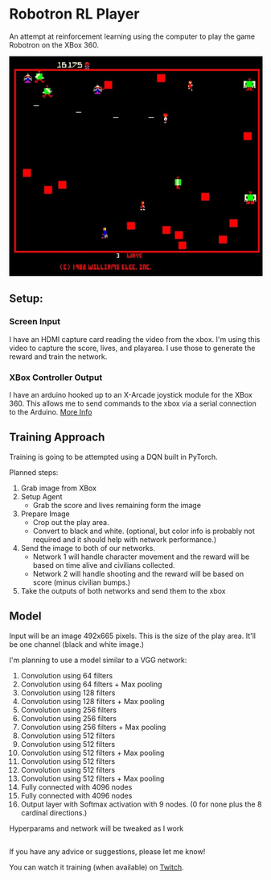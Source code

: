 # Robotron RL Player
An attempt at reinforcement learning using the computer to play the game Robotron on the XBox 360.

![](resources/images/example_screen.jpg)

## Setup:
### Screen Input
I have an HDMI capture card reading the video from the xbox.  I'm using this video to capture the score, lives, and playarea.  I use those to generate the reward and train the network.

### XBox Controller Output
I have an arduino hooked up to an X-Arcade joystick module for the XBox 360.  This allows me to send commands to the xbox via a serial connection to the Arduino.  [More Info](arduino/README.md)

## Training Approach
Training is going to be attempted using a DQN built in PyTorch.

Planned steps:
1. Grab image from XBox
2. Setup Agent
    - Grab the score and lives remaining form the image
3. Prepare Image
     - Crop out the play area.
     - Convert to black and white.  (optional, but color info is probably not required and it should help with network performance.)
4. Send the image to both of our networks.
    - Network 1 will handle character movement and the reward will be based on time alive and civilians collected.
    - Network 2 will handle shooting and the reward will be based on score (minus civilian bumps.)
5. Take the outputs of both networks and send them to the xbox

## Model
Input will be an image 492x665 pixels.  This is the size of the play area.  It'll be one channel (black and white image.)

I'm planning to use a model similar to a VGG network:
1.   Convolution using 64 filters
2.   Convolution using 64 filters + Max pooling
3.   Convolution using 128 filters
4.   Convolution using 128 filters + Max pooling
5.   Convolution using 256 filters
6.   Convolution using 256 filters
7.   Convolution using 256 filters + Max pooling
8.   Convolution using 512 filters
9.   Convolution using 512 filters
10. Convolution using 512 filters + Max pooling
11. Convolution using 512 filters
12. Convolution using 512 filters
13. Convolution using 512 filters + Max pooling
14. Fully connected with 4096 nodes
15. Fully connected with 4096 nodes
16. Output layer with Softmax activation with 9 nodes.  (0 for none plus the 8 cardinal directions.)

Hyperparams and network will be tweaked as I work

## 

If you have any advice or suggestions, please let me know!

You can watch it training (when available) on [Twitch](https://www.twitch.tv/stridera).
